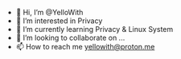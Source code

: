 - 👋 Hi, I’m @YelloWith
- 👀 I’m interested in Privacy
- 🌱 I’m currently learning Privacy & Linux System
- 💞️ I’m looking to collaborate on ...
- 📫 How to reach me yellowith@proton.me

<!---
YelloWith/YelloWith is a ✨ special ✨ repository because its `README.md` (this file) appears on your GitHub profile.
You can click the Preview link to take a look at your changes.
--->
